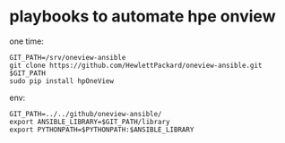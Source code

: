# playbooks to automate hpe onview

one time:
~~~
GIT_PATH=/srv/oneview-ansible
git clone https://github.com/HewlettPackard/oneview-ansible.git $GIT_PATH
sudo pip install hpOneView
~~~

env:
~~~
GIT_PATH=../../github/oneview-ansible/
export ANSIBLE_LIBRARY=$GIT_PATH/library
export PYTHONPATH=$PYTHONPATH:$ANSIBLE_LIBRARY
~~~
